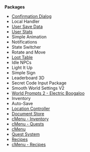 **Packages**

* [Confirmation Dialog](../../packages/confirmation-dialog/)
* Local Handler
* [User Save Data](../../packages/user-save-data/)
* [User Stats](../../packages/stats)
* Simple Animation
* Notifications
* State Switcher
* Rotate and Move
* [Loot Table](../../packages/loot-table/)
* Idle NPCs
* Light It Up
* Simple Sign
* Leaderboard 3D
* Secret Code Input Package
* Smooth World Settings V2
* [World Prompts 2 - Electric Boogaloo](../../packages/world-prompts-2/)
* Inventory
* Auto-Save
* [Location Controller](../../packages/location-controller/)
* [Document Store](../../packages/document-store/)
* [cMenu - Inventory](../../packages/c-menu/inventory/)
* [cMenu - Quests](../../packages/c-menu/quests/)
* [cMenu](../../packages/c-menu/)
* [Quest System](../../packages/quest-system/)
* [Recipes](../../packages/recipes/)
* [cMenu - Recipes](../../packages/recipes/)